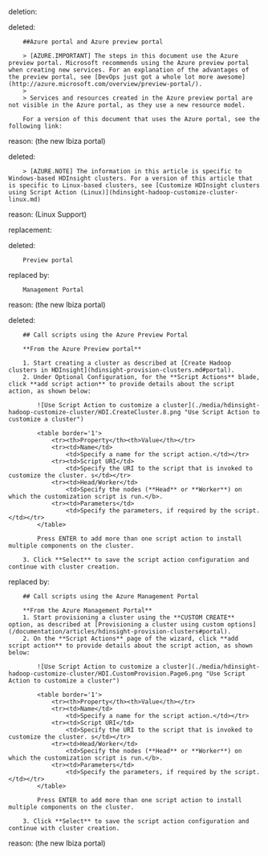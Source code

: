 deletion:

deleted:

		##Azure portal and Azure preview portal
		
		> [AZURE.IMPORTANT] The steps in this document use the Azure preview portal. Microsoft recommends using the Azure preview portal when creating new services. For an explanation of the advantages of the preview portal, see [DevOps just got a whole lot more awesome](http://azure.microsoft.com/overview/preview-portal/). 
		> 
		> Services and resources created in the Azure preview portal are not visible in the Azure portal, as they use a new resource model.
		
		For a version of this document that uses the Azure portal, see the following link:

reason: (the new Ibiza portal)

deleted:

		> [AZURE.NOTE] The information in this article is specific to Windows-based HDInsight clusters. For a version of this article that is specific to Linux-based clusters, see [Customize HDInsight clusters using Script Action (Linux)](hdinsight-hadoop-customize-cluster-linux.md)

reason: (Linux Support)

replacement:

deleted:

		Preview portal

replaced by:

		Management Portal

reason: (the new Ibiza portal)

deleted:

		## Call scripts using the Azure Preview Portal
		
		**From the Azure Preview portal**
		
		1. Start creating a cluster as described at [Create Hadoop clusters in HDInsight](hdinsight-provision-clusters.md#portal).
		2. Under Optional Configuration, for the **Script Actions** blade, click **add script action** to provide details about the script action, as shown below:
		
			![Use Script Action to customize a cluster](./media/hdinsight-hadoop-customize-cluster/HDI.CreateCluster.8.png "Use Script Action to customize a cluster")
		
			<table border='1'>
				<tr><th>Property</th><th>Value</th></tr>
				<tr><td>Name</td>
					<td>Specify a name for the script action.</td></tr>
				<tr><td>Script URI</td>
					<td>Specify the URI to the script that is invoked to customize the cluster. s</td></tr>
				<tr><td>Head/Worker</td>
					<td>Specify the nodes (**Head** or **Worker**) on which the customization script is run.</b>.
				<tr><td>Parameters</td>
					<td>Specify the parameters, if required by the script.</td></tr>
			</table>
		
			Press ENTER to add more than one script action to install multiple components on the cluster.
		
		3. Click **Select** to save the script action configuration and continue with cluster creation.

replaced by:

		## Call scripts using the Azure Management Portal
		
		**From the Azure Management Portal**
		1. Start provisioning a cluster using the **CUSTOM CREATE** option, as described at [Provisioning a cluster using custom options](/documentation/articles/hdinsight-provision-clusters#portal). 
		2. On the **Script Actions** page of the wizard, click **add script action** to provide details about the script action, as shown below:
		
			![Use Script Action to customize a cluster](./media/hdinsight-hadoop-customize-cluster/HDI.CustomProvision.Page6.png "Use Script Action to customize a cluster")
		
			<table border='1'>
				<tr><th>Property</th><th>Value</th></tr>
				<tr><td>Name</td>
					<td>Specify a name for the script action.</td></tr>
				<tr><td>Script URI</td>
					<td>Specify the URI to the script that is invoked to customize the cluster. s</td></tr>
				<tr><td>Head/Worker</td>
					<td>Specify the nodes (**Head** or **Worker**) on which the customization script is run.</b>.
				<tr><td>Parameters</td>
					<td>Specify the parameters, if required by the script.</td></tr>
			</table>
		
			Press ENTER to add more than one script action to install multiple components on the cluster.
		
		3. Click **Select** to save the script action configuration and continue with cluster creation.

reason: (the new Ibiza portal)

